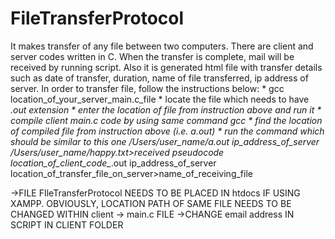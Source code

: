 # FileTransferProtocol

It makes transfer of any file between two computers. There are
client and server codes written in C. When the transfer is complete,
mail will be received by running script. Also it is generated html 
file with transfer details such as date of transfer, duration, 
name of file transferred, ip address of server. 
In order to transfer file, follow the instructions below:
	* gcc location_of_your_server_main.c_file
	* locate the file which needs to have *.out extension
	* enter the location of file from instruction above and run it 
	* compile client main.c code by using same command gcc
	* find the location of compiled file from instruction above (i.e.  a.out)
	* run the command which should be similar to this one
	/Users/user_name/a.out ip_address_of_server /Users/user_name/happy.txt>received
	pseudocode
	location_of_client_code_*.out ip_address_of_server location_of_transfer_file_on_server>name_of_receiving_file

->FILE FIleTransferProtocol NEEDS TO BE PLACED IN htdocs IF USING XAMPP. OBVIOUSLY, LOCATION PATH OF SAME FILE NEEDS TO BE CHANGED WITHIN client -> main.c FILE
->CHANGE email address IN SCRIPT IN CLIENT FOLDER
